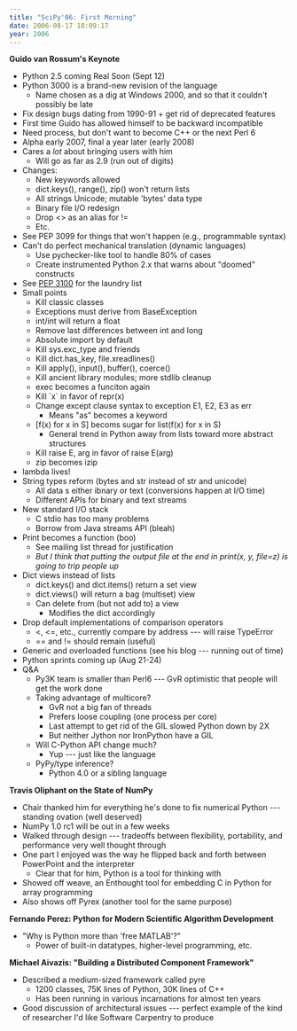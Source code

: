 ```yaml
---
title: "SciPy'06: First Morning"
date: 2006-08-17 18:09:17
year: 2006
---
```

<strong>Guido van Rossum's Keynote</strong>
<ul>
	<li>Python 2.5 coming Real Soon (Sept 12)</li>
	<li>Python 3000 is a brand-new revision of the language
<ul>
	<li>Name chosen as a dig at Windows 2000, and so that it couldn't possibly be late</li>
</ul>
</li>
	<li>Fix design bugs dating from 1990-91 + get rid of deprecated features</li>
	<li>First time Guido has allowed himself to be backward incompatible</li>
	<li>Need process, but don't want to become C++ or the next Perl 6</li>
	<li>Alpha early 2007, final a year later (early 2008)</li>
	<li>Cares a <em>lot</em> about bringing users with him
<ul>
	<li>Will go as far as 2.9 (run out of digits)</li>
</ul>
</li>
	<li>Changes:
<ul>
	<li>New keywords allowed</li>
	<li>dict.keys(), range(), zip() won't return lists</li>
	<li>All strings Unicode; mutable 'bytes' data type</li>
	<li>Binary file I/O redesign</li>
	<li>Drop <> as an alias for !=</li>
	<li>Etc.</li>
</ul>
</li>
	<li>See PEP 3099 for things that won't happen (e.g., programmable syntax)</li>
	<li>Can't do perfect mechanical translation (dynamic languages)
<ul>
	<li>Use pychecker-like tool to handle 80% of cases</li>
	<li>Create instrumented Python 2.x that warns about "doomed" constructs</li>
</ul>
</li>
	<li>See <a href="http://www.python.org/dev/peps/pep-3100/">PEP 3100</a> for the laundry list</li>
	<li>Small points
<ul>
	<li>Kill classic classes</li>
	<li>Exceptions must derive from BaseException</li>
	<li>int/int will return a float</li>
	<li>Remove last differences between int and long</li>
	<li>Absolute import by default</li>
	<li>Kill sys.exc_type and friends</li>
	<li>Kill dict.has_key, file.xreadlines()</li>
	<li>Kill apply(), input(), buffer(), coerce()</li>
	<li>Kill ancient library modules; more stdlib cleanup</li>
	<li>exec becomes a funciton again</li>
	<li>Kill `x` in favor of repr(x)</li>
	<li>Change except clause syntax to exception E1, E2, E3 as err
<ul>
	<li>Means "as" becomes a keyword</li>
</ul>
</li>
	<li>[f(x) for x in S] becoms sugar for list(f(x) for x in S)
<ul>
	<li>General trend in Python away from lists toward more abstract structures</li>
</ul>
</li>
	<li>Kill raise E, arg in favor of raise E(arg)</li>
	<li>zip becomes izip</li>
</ul>
</li>
	<li>lambda lives!</li>
	<li>String types reform (bytes and str instead of str and unicode)
<ul>
	<li>All data s either ibnary or text (conversions happen at I/O time)</li>
	<li>Different APIs for binary and text streams</li>
</ul>
</li>
	<li>New standard I/O stack
<ul>
	<li>C stdio has too many problems</li>
	<li>Borrow from Java streams API (bleah)</li>
</ul>
</li>
	<li>Print becomes a function (boo)
<ul>
	<li>See mailing list thread for justification</li>
	<li><em>But I think that putting the output file at the end in print(x, y, file=z) is going to trip people up</em></li>
</ul>
</li>
	<li>Dict views instead of lists
<ul>
	<li>dict.keys() and dict.items() return a set view</li>
	<li>dict.views() will return a bag (multiset) view</li>
	<li>Can delete from (but not add to) a view
<ul>
	<li>Modifies the dict accordingly</li>
</ul>
</li>
</ul>
</li>
	<li>Drop default implementations of comparison operators
<ul>
	<li><, <=, etc., currently compare by address --- will raise TypeError</li>
	<li>== and != should remain (useful)</li>
</ul>
</li>
	<li>Generic and overloaded functions (see his blog --- running out of time)</li>
	<li>Python sprints coming up (Aug 21-24)</li>
	<li>Q&A
<ul>
	<li>Py3K team is smaller than Perl6 --- GvR optimistic that people will get the work done</li>
	<li>Taking advantage of multicore?
<ul>
	<li>GvR not a big fan of threads</li>
	<li>Prefers loose coupling (one process per core)</li>
	<li>Last attempt to get rid of the GIL slowed Python down by 2X</li>
	<li>But neither Jython nor IronPython have a GIL</li>
</ul>
</li>
	<li>Will C-Python API change much?
<ul>
	<li>Yup --- just like the language</li>
</ul>
</li>
	<li>PyPy/type inference?
<ul>
	<li>Python 4.0 or a sibling language</li>
</ul>
</li>
</ul>
</li>
</ul>
<strong>Travis Oliphant on the State of NumPy</strong>
<ul>
	<li>Chair thanked him for everything he's done to fix numerical Python --- standing ovation (well deserved)</li>
	<li>NumPy 1.0 rc1 will be out in a few weeks</li>
	<li>Walked through design --- tradeoffs between flexibility, portability, and performance very well thought through</li>
	<li>One part I enjoyed was the way he flipped back and forth between PowerPoint and the interpreter
<ul>
	<li>Clear that for him, Python is a tool for thinking with</li>
</ul>
</li>
	<li>Showed off weave, an Enthought tool for embedding C in Python for array programming</li>
	<li>Also shows off Pyrex (another tool for the same purpose)</li>
</ul>
<strong>Fernando Perez: Python for Modern Scientific Algorithm Development</strong>
<ul>
	<li>"Why is Python more than 'free MATLAB'?"
<ul>
	<li>Power of built-in datatypes, higher-level programming, etc.</li>
</ul>
</li>
</ul>
<strong>Michael Aivazis: "Building a Distributed Component Framework"</strong>
<ul>
	<li>Described a medium-sized framework called pyre
<ul>
	<li>1200 classes, 75K lines of Python, 30K lines of C++</li>
	<li>Has been running in various incarnations for almost ten years</li>
</ul>
</li>
	<li>Good discussion of architectural issues --- perfect example of the kind of researcher I'd like Software Carpentry to produce</li>
</ul>
